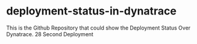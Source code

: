 # deployment-status-in-dynatrace
This is the Github Repository that could show the Deployment Status Over Dynatrace.
28
Second Deployment

